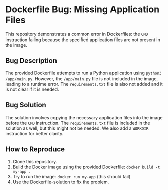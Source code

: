 # Dockerfile Bug: Missing Application Files

This repository demonstrates a common error in Dockerfiles: the `CMD` instruction failing because the specified application files are not present in the image.

## Bug Description
The provided Dockerfile attempts to run a Python application using `python3 /app/main.py`. However, the `/app/main.py` file is not included in the image, leading to a runtime error.  The `requirements.txt` file is also not added and it is not clear if it is needed. 

## Bug Solution
The solution involves copying the necessary application files into the image before the `CMD` instruction.  The `requirements.txt` file is included in the solution as well, but this might not be needed. We also add a `WORKDIR` instruction for better clarity.

## How to Reproduce
1. Clone this repository.
2. Build the Docker image using the provided Dockerfile: `docker build -t my-app .`
3. Try to run the image: `docker run my-app` (this should fail)
4. Use the Dockerfile-solution to fix the problem.